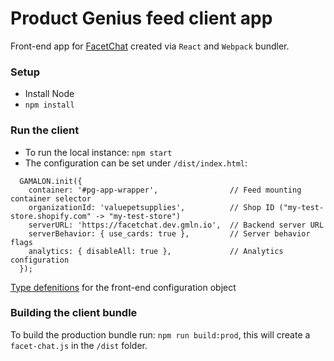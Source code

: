 # Product Genius feed client app

Front-end app for [FacetChat](https://github.com/gamalon/facetchat) created via `React` and `Webpack` bundler.

### Setup

* Install Node
* `npm install`

### Run the client

* To run the local instance: `npm start`
* The configuration can be set under `/dist/index.html`:
```
  GAMALON.init({
    container: '#pg-app-wrapper',                // Feed mounting container selector
    organizationId: 'valuepetsupplies',          // Shop ID ("my-test-store.shopify.com" -> "my-test-store")
    serverURL: 'https://facetchat.dev.gmln.io',  // Backend server URL
    serverBehavior: { use_cards: true },         // Server behavior flags
    analytics: { disableAll: true },             // Analytics configuration
  });
```
[Type defenitions](https://github.com/gamalon/genius-hackathon-skeleton/blob/main/client/src/entities.js#L981-L1122) for the front-end configuration object

### Building the client bundle
To build the production bundle run: `npm run build:prod`, this will create a `facet-chat.js` in the `/dist` folder.
